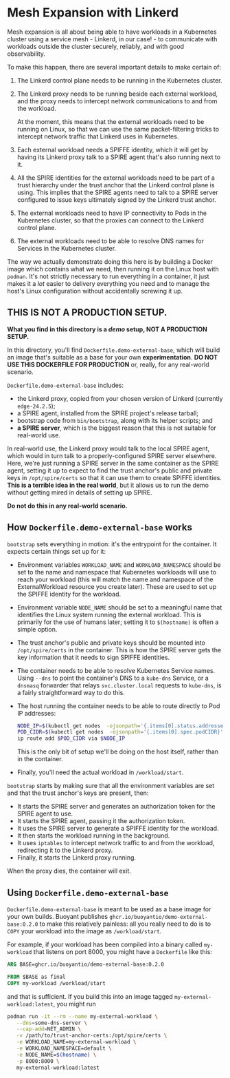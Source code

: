 <!--
SPDX-FileCopyrightText: 2024 Buoyant Inc.
SPDX-License-Identifier: Apache-2.0

SMA-Description: Using Linkerd 2.15 to expand a service mesh to workloads outside of Kubernetes
-->

# Mesh Expansion with Linkerd

Mesh expansion is all about being able to have workloads in a Kubernetes
cluster using a service mesh - Linkerd, in our case! - to communicate with
workloads outside the cluster securely, reliably, and with good observability.

To make this happen, there are several important details to make certain of:

1. The Linkerd control plane needs to be running in the Kubernetes cluster.

2. The Linkerd proxy needs to be running beside each external workload, and
   the proxy needs to intercept network communications to and from the
   workload.

   At the moment, this means that the external workloads need to be running on
   Linux, so that we can use the same packet-filtering tricks to intercept
   network traffic that Linkerd uses in Kubernetes.

3. Each external workload needs a SPIFFE identity, which it will get by having
   its Linkerd proxy talk to a SPIRE agent that's also running next to it.

4. All the SPIRE identities for the external workloads need to be part of a
   trust hierarchy under the trust anchor that the Linkerd control plane is
   using. This implies that the SPIRE agents need to talk to a SPIRE server
   configured to issue keys ultimately signed by the Linkerd trust anchor.

5. The external workloads need to have IP connectivity to Pods in the
   Kubernetes cluster, so that the proxies can connect to the Linkerd control
   plane.

6. The external workloads need to be able to resolve DNS names for Services in
   the Kubernetes cluster.

The way we actually demonstrate doing this here is by building a Docker image
which contains what we need, then running it on the Linux host with `podman`.
It's not strictly necessary to run everything in a container, it just makes it
a _lot_ easier to delivery everything you need and to manage the host's Linux
configuration without accidentally screwing it up.

## THIS IS NOT A PRODUCTION SETUP.

**What you find in this directory is a _demo_ setup, NOT A PRODUCTION SETUP.**

In this directory, you'll find `Dockerfile.demo-external-base`, which will
build an image that's suitable as a base for your own **experimentation**.
**DO NOT USE THIS DOCKERFILE FOR PRODUCTION** or, really, for any real-world
scenario.

`Dockerfile.demo-external-base` includes:

- the Linkerd proxy, copied from your chosen version of Linkerd (currently
  `edge-24.2.5`);
- a SPIRE agent, installed from the SPIRE project's release tarball;
- bootstrap code from `bin/bootstrap`, along with its helper scripts; and
- **a SPIRE server**, which is the biggest reason that this is not suitable
  for real-world use.

In real-world use, the Linkerd proxy would talk to the local SPIRE agent,
which would in turn talk to a properly-configured SPIRE server elsewhere.
Here, we're just running a SPIRE server in the same container as the SPIRE
agent, setting it up to expect to find the trust anchor's public and private
keys in `/opt/spire/certs` so that it can use them to create SPIFFE
identities. **This is a terrible idea in the real world**, but it allows us to
run the demo without getting mired in details of setting up SPIRE.

**Do not do this in any real-world scenario.**

## How `Dockerfile.demo-external-base` works

`bootstrap` sets everything in motion: it's the entrypoint for the
container. It expects certain things set up for it:

- Environment variables `WORKLOAD_NAME` and `WORKLOAD_NAMESPACE` should be set
  to the name and namespace that Kubernetes workloads will use to reach your
  workload (this will match the name and namespace of the ExternalWorkload
  resource you create later). These are used to set up the SPIFFE identity for
  the workload.

- Environment variable `NODE_NAME` should be set to a meaningful name that
  identifies the Linux system running the external workload. This is primarily
  for the use of humans later; setting it to `$(hostname)` is often a simple
  option.

- The trust anchor's public and private keys should be mounted into
  `/opt/spire/certs` in the container. This is how the SPIRE server gets the
  key information that it needs to sign SPIFFE identities.

- The container needs to be able to resolve Kubernetes Service names. Using
  `--dns` to point the container's DNS to a `kube-dns` Service, or a `dnsmasq`
  forwarder that relays `svc.cluster.local` requests to `kube-dns`, is a
  fairly straightforward way to do this.

- The host running the container needs to be able to route directly to Pod IP
  addresses:

  ```bash
  NODE_IP=$(kubectl get nodes  -ojsonpath='{.items[0].status.addresses[0].address}')
  POD_CIDR=$(kubectl get nodes  -ojsonpath='{.items[0].spec.podCIDR}')
  ip route add $POD_CIDR via $NODE_IP
  ```

  This is the only bit of setup we'll be doing on the host itself, rather
  than in the container.

- Finally, you'll need the actual workload in `/workload/start`.

`bootstrap` starts by making sure that all the environment variables are set and that the trust anchor's keys are present, then:

- It starts the SPIRE server and generates an authorization token for the
  SPIRE agent to use.
- It starts the SPIRE agent, passing it the authorization token.
- It uses the SPIRE server to generate a SPIFFE identity for the workload.
- It then starts the workload running in the background.
- It uses `iptables` to intercept network traffic to and from the workload,
  redirecting it to the Linkerd proxy.
- Finally, it starts the Linkerd proxy running.

When the proxy dies, the container will exit.

## Using `Dockerfile.demo-external-base`

`Dockerfile.demo-external-base` is meant to be used as a base image for your
own builds. Buoyant publishes `ghcr.io/buoyantio/demo-external-base:0.2.0` to
make this relatively painless: all you really need to do is to `COPY` your
workload into the image as `/workload/start`.

For example, if your workload has been compiled into a binary called
`my-workload` that listens on port 8000, you might have a `Dockerfile` like
this:

```Dockerfile
ARG BASE=ghcr.io/buoyantio/demo-external-base:0.2.0

FROM $BASE as final
COPY my-workload /workload/start
```

and that is sufficient. If you build this into an image tagged
`my-external-workload:latest`, you might run

```bash
podman run -it --rm --name my-external-workload \
   --dns=some-dns-server \
   --cap-add=NET_ADMIN \
   -v /path/to/trust-anchor-certs:/opt/spire/certs \
   -e WORKLOAD_NAME=my-external-workload \
   -e WORKLOAD_NAMESPACE=default \
   -e NODE_NAME=$(hostname) \
   -p 8000:8000 \
   my-external-workload:latest
```
